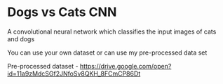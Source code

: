 # Dogs vs Cats CNN

A convolutional neural network which classifies the input images of cats and dogs

You can use your own dataset or can use my pre-processed data set

Pre-processed dataset - https://drive.google.com/open?id=11a9zMdcSGf2JNfoSv8QKH_8FCmCP86Dt

